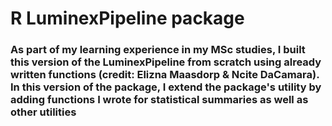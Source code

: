 # R LuminexPipeline package
### As part of my learning experience in my MSc studies, I built this version of the LuminexPipeline from scratch using already written functions (credit: Elizna Maasdorp & Ncite DaCamara). In this version of the package, I extend the package's utility by adding functions I wrote for statistical summaries as well as other utilities
